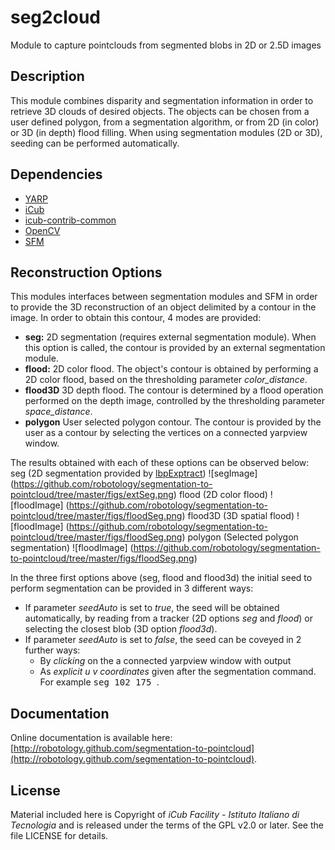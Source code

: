 # seg2cloud
Module to capture pointclouds from segmented blobs in 2D or 2.5D images 

## Description
This module combines disparity and segmentation information in order to retrieve 3D clouds of desired objects. The objects can be chosen from a user defined polygon, from a segmentation algorithm, or from 2D (in color) or 3D (in depth) flood filling. When using segmentation modules (2D or 3D), seeding can be performed automatically.


## Dependencies
- [YARP](https://github.com/robotology/yarp)
- [iCub](https://github.com/robotology/icub-main)
- [icub-contrib-common](https://github.com/robotology/icub-contrib-common)
- [OpenCV](http://opencv.org/)
- [SFM](https://github.com/robotology/stereo-vision)

## Reconstruction Options
This modules interfaces between segmentation modules and SFM in order to provide the 3D reconstruction of an object delimited by a contour in the image. In order to obtain this contour, 4 modes are provided:

- **seg:** 2D segmentation (requires external segmentation module). When this option is called, the contour is provided by an external segmentation module. 
- **flood:** 2D color flood. The object's contour is obtained by performing a 2D color flood, based on the thresholding parameter *color_distance*.
- **flood3D** 3D depth flood. The contour is determined by a flood operation performed on the depth image, controlled by the thresholding parameter *space_distance*. 
- **polygon** User selected polygon contour. The contour is provided by the user as a contour by selecting the vertices on a connected yarpview window.

The results obtained with each of these options can be observed below:
seg (2D segmentation provided by [lbpExptract](https://github.com/robotology/segmentation/tree/master/lbpExtract))
![segImage] (https://github.com/robotology/segmentation-to-pointcloud/tree/master/figs/extSeg.png)
flood (2D color flood)
![floodImage] (https://github.com/robotology/segmentation-to-pointcloud/tree/master/figs/floodSeg.png)
flood3D (3D spatial flood)
![floodImage] (https://github.com/robotology/segmentation-to-pointcloud/tree/master/figs/floodSeg.png)
polygon (Selected polygon segmentation)
![floodImage] (https://github.com/robotology/segmentation-to-pointcloud/tree/master/figs/floodSeg.png)

In the three first options above (seg, flood and flood3d) the initial seed to perform segmentation can be provided in 3 different ways: 
- If parameter *seedAuto* is set to *true*, the seed will be obtained automatically, by reading from a tracker (2D options *seg* and *flood*) or selecting the closest blob (3D option *flood3d*).
- If parameter *seedAuto* is set to *false*, the seed can be coveyed in 2 further ways:
  - By *clicking* on the a connected yarpview window with output
  - As *explicit u v coordinates* given after the segmentation command. For example <tt> seg 102 175 </tt>.

## Documentation 
Online documentation is available here:  [http://robotology.github.com/segmentation-to-pointcloud](http://robotology.github.com/segmentation-to-pointcloud).


## License
Material included here is Copyright of _iCub Facility - Istituto Italiano di Tecnologia_
and is released under the terms of the GPL v2.0 or later. See the file LICENSE for details.



